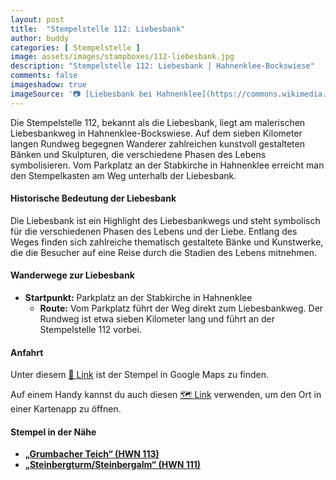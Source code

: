 ```yaml
---
layout: post
title:  "Stempelstelle 112: Liebesbank"
author: buddy
categories: [ Stempelstelle ]
image: assets/images/stampboxes/112-liebesbank.jpg
description: "Stempelstelle 112: Liebesbank | Hahnenklee-Bockswiese"
comments: false
imageshadow: true
imageSource: '📷 [Liebesbank bei Hahnenklee](https://commons.wikimedia.org/wiki/File:Liebesbank_bei_Hahnenklee.JPG) von <a href="https://de.wikipedia.org/wiki/Benutzer:JuTe_CLZ" class="extiw" title="de:Benutzer:JuTe CLZ">JuTe CLZ</a> unter Lizenz Copyrighted free use'
---
```


Die Stempelstelle 112, bekannt als die Liebesbank, liegt am malerischen Liebesbankweg in Hahnenklee-Bockswiese. Auf dem sieben Kilometer langen Rundweg begegnen Wanderer zahlreichen kunstvoll gestalteten Bänken und Skulpturen, die verschiedene Phasen des Lebens symbolisieren. Vom Parkplatz an der Stabkirche in Hahnenklee erreicht man den Stempelkasten am Weg unterhalb der Liebesbank. 

#### Historische Bedeutung der Liebesbank

Die Liebesbank ist ein Highlight des Liebesbankwegs und steht symbolisch für die verschiedenen Phasen des Lebens und der Liebe. Entlang des Weges finden sich zahlreiche thematisch gestaltete Bänke und Kunstwerke, die die Besucher auf eine Reise durch die Stadien des Lebens mitnehmen. 

#### Wanderwege zur Liebesbank

- **Startpunkt:** Parkplatz an der Stabkirche in Hahnenklee
  - **Route:** Vom Parkplatz führt der Weg direkt zum Liebesbankweg. Der Rundweg ist etwa sieben Kilometer lang und führt an der Stempelstelle 112 vorbei. 

#### Anfahrt

Unter diesem [📍 Link](https://www.google.com/maps/dir/?api=1&origin=&destination=51.86065%2C%2010.35732) ist der Stempel in Google Maps zu finden.

<div class="android-only">
  Auf einem Handy kannst du auch diesen 
  <a href="geo:51.86065,10.35732">🗺️ Link</a> 
  verwenden, um den Ort in einer Kartenapp zu öffnen.
  <p></p>
</div>

#### Stempel in der Nähe

- [**„Grumbacher Teich“ (HWN 113)**](/stempelstelle-113-grumbacher-teich)
- [**„Steinbergturm/Steinbergalm“ (HWN 111)**](/stempelstelle-111-steinbergturm-steinbergalm-steinbergalm)
